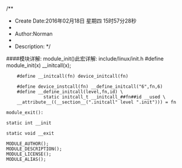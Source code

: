 /**
* Create Date:2016年02月18日 星期四 15时57分28秒
* 
* Author:Norman
* 
* Description: 
*/

####模块详解:
    module_init()此宏详解:
        include/linux/init.h
        #define module_init(x) __initcall(x);

        #define __initcall(fn) device_initcall(fn)

        #define device_instcall(fn) __define_initcall("6",fn,6)
        #define __define_initcall(level,fn,id) \
	              static initcall_t __initcall_##fn##id __used \
	    __attribute__((__section__(".initcall" level ".init"))) = fn

    module_exit():

    static int __init

    static void __exit

    MODULE_AUTHOR();
    MODULE_DESCRIPTION();
    MODULE_LICENSE();
    MODULE_ALIAS();




